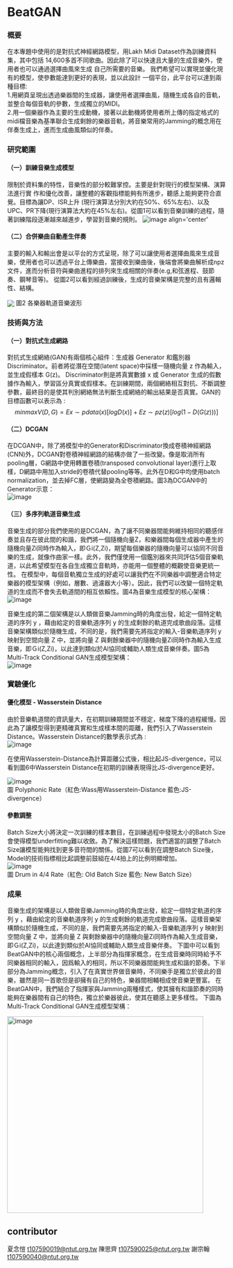 # BeatGAN

### 概要
在本專題中使用的是對抗式神經網路模型，用Lakh Midi Dataset作為訓練資料集，其中包括 14,600多首不同歌曲。因此除了可以快速且大量的生成音樂外，使用者也可以通過選擇曲風來生成 自己所需要的音樂。 我們希望可以實現並優化現有的模型，使參數能達到更好的表現，並以此設計 一個平台，此平台可以達到兩種目標:   
1.用網頁呈現出透過樂器間的生成器，讓使用者選擇曲風，隨機生成各自的音軌，並整合每個音軌的參數，生成獨立的MIDI。  
2.用一個樂器作為主要的生成動機，接著以此動機將使用者所上傳的指定格式的midi檔音樂為基準聯合生成剩餘的樂器音軌，將音樂常用的Jamming的概念用在伴奏生成上，進而生成曲風類似的伴奏。

### 研究範圍
#### （一）訓練音樂生成模型

限制於資料集的特性，音樂性的部分較難掌控。主要是針對現行的模型架構、演算法進行實
作和優化改善，讓整體的客觀指標能夠有所進步，聽感上能夠更符合直覺。目標為讓DP、ISR上升 (現行演算法分別大約在50%、65%左右)、以及UPC、PR下降(現行演算法大約在45%左右)。從圖1可以看到音樂訓練的過程，隨著訓練階段逐漸越來越進步，學習到音樂的規則。
![image align='center'](https://user-images.githubusercontent.com/61962782/197689841-0c7fedaa-f548-468c-a14f-be34cd7e473e.png)

#### （二）合併樂曲自動產生伴奏
主要的輸入和輸出會是以平台的方式呈現，除了可以讓使用者選擇曲風來生成音樂，使用者也可以透過平台上傳樂曲，當接收到樂曲後，後端會將樂曲解析成npz文件，進而分析音符與樂曲進程的排列來生成相關的伴奏(e.g,和弦進程、鼓節奏、鋼琴音等)。
從圖2可以看到經過訓練後，生成的音樂架構是完整的且有邏輯性、結構。

<img src='https://user-images.githubusercontent.com/61962782/197690015-5fda1390-1974-41aa-8e6c-46b480b529f4.png' align='center' />  
            圖2 各樂器軌道音樂波形
            
### 技術與方法
#### （一）對抗式生成網路
對抗式生成網絡(GAN)有兩個核心組件：生成器 Generator 和鑑別器 Discriminator。前者將從潛在空間(latent space)中採樣一隨機向量 z 作為輸入，並生成假樣本 G(z)。 Discriminator則是將真實數據 x 或 Generator 生成的假數據作為輸入，學習區分真實或假樣本。在訓練期間，兩個網絡相互對抗、不斷調整參數，最終目的是使其判別網絡無法判斷生成網絡的輸出結果是否真實。GAN的目標函數可以表示為 :   
$$minmaxV(D,G) = Ex∼pdata(x)[logD(x)]+Ez∼pz(z)[log(1−D(G(z)))]$$

#### （二）DCGAN
在DCGAN中，除了將模型中的Generator和Discriminator換成卷積神經網路(CNN)外，DCGAN對卷積神經網路的結構亦做了一些改變。像是取消所有pooling層，G網路中使用轉置卷積(transposed convolutional layer)進行上取樣，D網路中用加入stride的卷積代替pooling等等。此外在D和G中均使用batch normalization，並去掉FC層，使網路變為全卷積網路。圖3為DCGAN中的Generator示意：  
![image](https://user-images.githubusercontent.com/61962782/197691626-ee58b3b2-c4d9-4f13-a8b6-50158569329d.png)

#### （三）多序列軌道音樂生成
音樂生成的部分我們使用的是DCGAN，為了讓不同樂器間能夠維持相同的聽感伴奏並且存在彼此間的和諧，我們將一個隨機向量Z，和樂器間每個生成器中產生的隨機向量Zi同時作為輸入，即Ｇi(Z,Zi)，期望每個樂器的隨機向量可以協同不同音樂的生成，就像作曲家一樣。此外，我們僅使用一個鑑別器來共同評估5個音樂軌道，以此希望模型在各自生成獨立音軌時，亦能用一個整體的概觀使音樂更統一性。
在模型中，每個音軌獨立生成的好處可以讓我們在不同樂器中調整適合特定樂器的模型架構（例如，層數、過濾器大小等）。因此，我們可以改變一個特定軌道的生成而不會失去軌道間的相互依賴性。圖4為音樂生成模型的核心架構：  
![image](https://user-images.githubusercontent.com/61962782/197691838-901d2f64-9c0c-422a-b184-2a15bb703de5.png)

音樂生成的第二個架構是以人類做音樂Jamming時的角度出發，給定一個特定軌道的序列 y ，藉由給定的音樂軌道序列 y 的生成剩餘的軌道完成歌曲段落。這樣音樂架構類似於隨機生成，不同的是，我們需要先將指定的輸入-音樂軌道序列 y 映射到空間向量 Z 中，並將向量 Z 與剩餘樂器中的隨機向量Zi同時作為輸入生成音樂，即Ｇi(Z,Zi)，以此達到類似於AI協同或輔助人類生成音樂伴奏。圖5為 Multi-Track Conditional GAN生成模型架構：  
![image](https://user-images.githubusercontent.com/61962782/197692005-09bc8a0e-a313-4a5b-941d-62fc9fd5ebb9.png)

### 實驗優化
#### 優化模型 - Wasserstein Distance
由於音樂軌道間的資訊量大，在初期訓練期間並不穩定，梯度下降的過程緩慢。因此為了讓模型得到更精確真實和生成樣本間的距離，我們引入了Wasserstein Distance。Wasserstein Distance的數學表示式為 :  
![image](https://user-images.githubusercontent.com/61962782/197693597-9e1913cd-a5ef-4c87-b5a4-217576fa9b1e.png)

在使用Wasserstein-Distance為計算距離公式後，相比起JS-divergence，可以看到圖6中Wasserstein Distance在初期的訓練表現得比JS-divergence更好。  

![image](https://user-images.githubusercontent.com/61962782/197692196-9669fa93-275f-4d0e-b081-7d08b19c0e61.png)  
圖 Polyphonic Rate（紅色:Wass用Wasserstein-Distance 藍色:JS-divergence）

#### 參數調整
Batch Size大小將決定一次訓練的樣本數目，在訓練過程中發現太小的Batch Size會使得模型underfitting難以收斂。為了解決這樣問題，我們適當的調整了Batch Size讓模型能夠找到更多音符間的關係。從圖7可以看到在調整Batch Size後，Model的技術指標相比起調整前鼓組在4/4拍上的比例明顯增加。  
![image](https://user-images.githubusercontent.com/61962782/197692347-f45b4bcb-96ca-4c54-9d17-98bf92119e63.png)  
圖 Drum in 4/4 Rate（紅色: Old Batch Size 藍色: New Batch Size）




### 成果
音樂生成的架構是以人類做音樂Jamming時的角度出發，給定一個特定軌道的序列 y ，藉由給定的音樂軌道序列 y 的生成剩餘的軌道完成歌曲段落。這樣音樂架構類似於隨機生成，不同的是，我們需要先將指定的輸入-音樂軌道序列 y 映射到空間向量 Z 中，並將向量 Z 與剩餘樂器中的隨機向量Zi同時作為輸入生成音樂，即Ｇi(Z,Zi)，以此達到類似於AI協同或輔助人類生成音樂伴奏。
下圖中可以看到BeatGAN中的核心兩個概念，上半部分為指揮家概念，在生成音樂時同時給予不同樂器相同的輸入，因爲輸入的相同，所以不同樂器間能夠生成和諧的節奏。下半部分為Jamming概念，引入了在真實世界做音樂時，不同樂手是獨立於彼此的音樂，雖然是同一首歌但是卻擁有自己的特色，樂器間相輔相成使音樂更豐富。
在BeatGAN中，我們結合了指揮家與Jamming兩種樣式，使其擁有和諧節奏的同時能夠在樂器間有自己的特色，獨立於樂器彼此，使其在聽感上更多樣性。
下圖為 Multi-Track Conditional GAN生成模型架構：


<img width="452" alt="image" src="https://user-images.githubusercontent.com/61962782/197690196-565f7ae5-1003-4bfc-99cf-a6a2b27cc126.png">


### 

## contributor
夏念愷 t107590019@ntut.org.tw
陳思齊 t107590025@ntut.org.tw
謝宗翰 t107590040@ntut.org.tw
